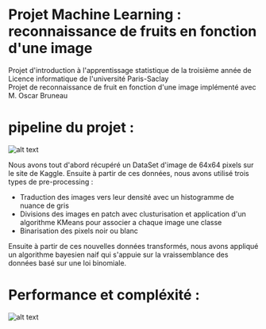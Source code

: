 # Projet Machine Learning : reconnaissance de fruits en fonction d'une image
Projet d'introduction à l'apprentissage statistique de la troisième année de Licence informatique de l'université Paris-Saclay\
Projet de reconnaissance de fruit en fonction d'une image implémenté avec M. Oscar Bruneau

# pipeline du projet :
![alt text](https://github.com/jdufou1/fruit_recognition/blob/main/img/pipeline.png)

Nous avons tout d'abord récupéré un DataSet d'image de 64x64 pixels sur le site de Kaggle.
Ensuite à partir de ces données, nous avons utilisé trois types de pre-processing :

<ul>
  <li>Traduction des images vers leur densité avec un histogramme de nuance de gris</li>
  <li>Divisions des images en patch avec clusturisation et application d'un algorithme KMeans pour associer a chaque image une classe</li>
  <li>Binarisation des pixels noir ou blanc</li>
</ul>

Ensuite à partir de ces nouvelles données transformés, nous avons appliqué un algorithme bayesien naif qui s'appuie sur la vraissemblance des données basé sur une loi binomiale.


# Performance et compléxité :
![alt text](https://github.com/jdufou1/fruit_recognition/blob/main/img/resultat.PNG)
